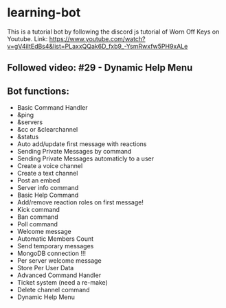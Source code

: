 # learning-bot
This is a tutorial bot by following the discord js tutorial of Worn Off Keys on Youtube.
Link: https://www.youtube.com/watch?v=gV4iltEdBs4&list=PLaxxQQak6D_fxb9_-YsmRwxfw5PH9xALe

## Followed video: #29 - Dynamic Help Menu

## Bot functions:
- Basic Command Handler
- &ping
- &servers
- &cc or &clearchannel
- &status
- Auto add/update first message with reactions
- Sending Private Messages by command
- Sending Private Messages automaticly to a user
- Create a voice channel
- Create a text channel
- Post an embed
- Server info command
- Basic Help Command
- Add/remove reaction roles on first message!
- Kick command
- Ban command
- Poll command
- Welcome message
- Automatic Members Count
- Send temporary messages
- MongoDB connection !!!
- Per server welcome message
- Store Per User Data
- Advanced Command Handler
- Ticket system (need a re-make)
- Delete channel command
- Dynamic Help Menu
